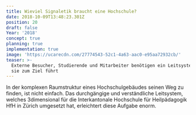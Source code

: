 ```yaml
---
title: Wieviel Signaletik braucht eine Hochschule?
date: 2018-10-09T13:48:23.301Z
position: 20
draft: false
Year: '2018'
concept: true
planning: true
implementation: true
image: 'https://ucarecdn.com/27774543-52c1-4a63-aac0-e95aa72932cb/'
teaser: >-
  Externe Besucher, Studierende und Mitarbeiter benötigen ein Leitsystem, das
  sie zum Ziel führt
---
```

In der komplexen Raumstruktur eines Hochschulgebäudes seinen Weg zu finden, ist nicht einfach. Das durchgängige und verständliche Leitsystem, welches 3dimensional für die Interkantonale Hochschule für Heilpädagogik HfH in Zürich umgesetzt hat, erleichtert diese Aufgabe enorm.

